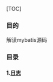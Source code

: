 [TOC]

### 目的

解读mybatis源码

### 目录

#### 1.[日志](https://github.com/yuanzijue1992/mybatis-3-src/tree/master/src/main/java/org/apache/ibatis/logging)





















